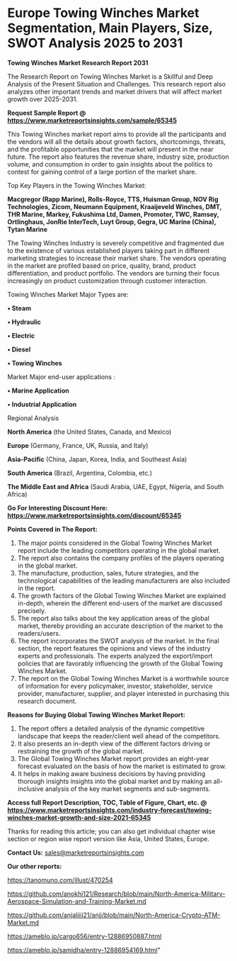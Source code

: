 # Europe Towing Winches Market Segmentation, Main Players, Size, SWOT Analysis 2025 to 2031

<strong>Towing Winches Market Research Report 2031</strong>

The Research Report on Towing Winches Market is a Skillful and Deep Analysis of the Present Situation and Challenges. This research report also analyzes other important trends and market drivers that will affect market growth over 2025-2031.

<strong>Request Sample Report @ <a href=https://www.marketreportsinsights.com/sample/65345>https://www.marketreportsinsights.com/sample/65345</a></strong>

This Towing Winches market report aims to provide all the participants and the vendors will all the details about growth factors, shortcomings, threats, and the profitable opportunities that the market will present in the near future. The report also features the revenue share, industry size, production volume, and consumption in order to gain insights about the politics to contest for gaining control of a large portion of the market share.

Top Key Players in the Towing Winches Market:

<strong>Macgregor (Rapp Marine), Rolls-Royce, TTS, Huisman Group, NOV Rig Technologies, Zicom, Neumann Equipment, Kraaijeveld Winches, DMT, THR Marine, Markey, Fukushima Ltd, Damen, Promoter, TWC, Ramsey, Ortlinghaus, JonRie InterTech, Luyt Group, Gegra, UC Marine (China), Tytan Marine</strong>

The Towing Winches Industry is severely competitive and fragmented due to the existence of various established players taking part in different marketing strategies to increase their market share. The vendors operating in the market are profiled based on price, quality, brand, product differentiation, and product portfolio. The vendors are turning their focus increasingly on product customization through customer interaction.

Towing Winches Market Major Types are:

<strong>• Steam

• Hydraulic

• Electric

• Diesel

• Towing Winches</strong>

Market Major end-user applications :

<strong>• Marine Application

• Industrial Application</strong>

Regional Analysis

</u><strong><b>North America</b></strong> (the United States, Canada, and Mexico)

<strong><b>Europe </b></strong>(Germany, France, UK, Russia, and Italy)

<strong><b>Asia-Pacific</b></strong> (China, Japan, Korea, India, and Southeast Asia)

<strong><b>South America</b></strong> (Brazil, Argentina, Colombia, etc.)

<strong><b>The Middle East and Africa</b></strong> (Saudi Arabia, UAE, Egypt, Nigeria, and South Africa)

<strong>Go For Interesting Discount Here: <a href=https://www.marketreportsinsights.com/discount/65345>https://www.marketreportsinsights.com/discount/65345</a></strong>

<strong>Points Covered in The Report:</strong>
<ol>
  <li>The major points considered in the Global Towing Winches Market report include the leading competitors operating in the global market.</li>
  <li>The report also contains the company profiles of the players operating in the global market.</li>
  <li>The manufacture, production, sales, future strategies, and the technological capabilities of the leading manufacturers are also included in the report.</li>
  <li>The growth factors of the Global Towing Winches Market are explained in-depth, wherein the different end-users of the market are discussed precisely.</li>
  <li>The report also talks about the key application areas of the global market, thereby providing an accurate description of the market to the readers/users.</li>
  <li>The report incorporates the SWOT analysis of the market. In the final section, the report features the opinions and views of the industry experts and professionals. The experts analyzed the export/import policies that are favorably influencing the growth of the Global Towing Winches Market.</li>
  <li>The report on the Global Towing Winches Market is a worthwhile source of information for every policymaker, investor, stakeholder, service provider, manufacturer, supplier, and player interested in purchasing this research document.</li>
</ol>
<strong>Reasons for Buying Global Towing Winches Market Report:</strong>

<ol>
  <li>The report offers a detailed analysis of the dynamic competitive landscape that keeps the reader/client well ahead of the competitors.</li>
  <li>It also presents an in-depth view of the different factors driving or restraining the growth of the global market.</li>
  <li>The Global Towing Winches Market report provides an eight-year forecast evaluated on the basis of how the market is estimated to grow.</li>
  <li>It helps in making aware business decisions by having providing thorough insights insights into the global market and by making an all-inclusive analysis of the key market segments and sub-segments.</li>
</ol>
<strong>Access full Report Description, TOC, Table of Figure, Chart, etc. @ <a href=https://www.marketreportsinsights.com/industry-forecast/towing-winches-market-growth-and-size-2021-65345>https://www.marketreportsinsights.com/industry-forecast/towing-winches-market-growth-and-size-2021-65345</a></strong>


Thanks for reading this article; you can also get individual chapter wise section or region wise report version like Asia, United States, Europe.

<strong>Contact Us:</strong>
sales@marketreportsinsights.com

<strong>Our other reports:</strong>

<a href=https://tanomuno.com/illust/470254>https://tanomuno.com/illust/470254</a>

<a href=https://github.com/anokhi121/Research/blob/main/North-America-Military-Aerospace-Simulation-and-Training-Market.md>https://github.com/anokhi121/Research/blob/main/North-America-Military-Aerospace-Simulation-and-Training-Market.md</a>

<a href=https://github.com/anjaliiii21/anjj/blob/main/North-America-Crypto-ATM-Market.md>https://github.com/anjaliiii21/anjj/blob/main/North-America-Crypto-ATM-Market.md</a>

<a href=https://ameblo.jp/cargo656/entry-12886950887.html>https://ameblo.jp/cargo656/entry-12886950887.html</a>

<a href=https://ameblo.jp/samidha/entry-12886954169.html>https://ameblo.jp/samidha/entry-12886954169.html</a>"
